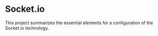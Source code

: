 # Socket.io

This project summarizes the essential elements for a configuration of the Socket.io technology.
